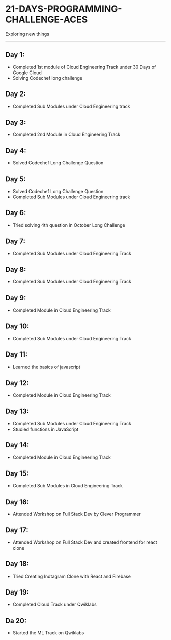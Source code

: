 # 21-DAYS-PROGRAMMING-CHALLENGE-ACES

Exploring new things
 
---

## Day 1:
 - Completed 1st module of Cloud Engineering Track under 30 Days of Google Cloud
 - Solving Codechef long challenge
 
## Day 2:
 - Completed Sub Modules under Cloud Engineering track
 
## Day 3:
 - Completed 2nd Module in Cloud Engineering Track

## Day 4:
 - Solved Codechef Long Challenge Question

## Day 5:
 - Solved Codechef Long Challenge Question
 - Completed Sub Modules under Cloud Engineering track
 
## Day 6:
 - Tried solving 4th question in October Long Challenge
 
## Day 7:
 - Completed Sub Modules under Cloud Engineering Track
 
## Day 8:
 - Completed Sub Modules under Cloud Engineering Track

## Day 9:
 - Completed Module in Cloud Engineering Track
 
## Day 10:
 - Completed Sub Modules under Cloud Engineering Track
 
## Day 11:
 - Learned the basics of javascript

## Day 12:
 - Completed Module in Cloud Engineering Track

## Day 13:
 - Completed Sub Modules under Cloud Engineering Track
 - Studied functions in JavaScript
 
## Day 14:
 - Completed Module in Cloud Engineering Track

## Day 15:
  - Completed Sub Modules in Cloud Engineering Track
  
## Day 16:
 - Attended Workshop on Full Stack Dev by Clever Programmer

## Day 17:
 - Attended Workshop on Full Stack Dev and created frontend for react clone
 
## Day 18:
 - Tried Creating Indtagram Clone with React and Firebase
 
## Day 19:
 - Completed Cloud Track under Qwiklabs
 
## Da 20:
 - Started the ML Track on Qwiklabs
